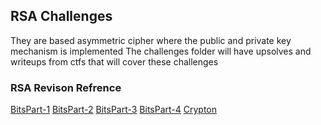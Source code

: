 ## RSA Challenges
They are based asymmetric cipher where the public and private key mechanism is implemented
The challenges folder will have upsolves and writeups from ctfs that will cover these challenges
### RSA Revison Refrence
[BitsPart-1](https://bitsdeep.com/posts/attacking-rsa-for-fun-and-ctf-points-part-1/)
[BitsPart-2](https://bitsdeep.com/posts/attacking-rsa-for-fun-and-ctf-points-part-2/)
[BitsPart-3](https://bitsdeep.com/posts/attacking-rsa-for-fun-and-ctf-points-part-3/)
[BitsPart-4](https://bitsdeep.com/posts/attacking-rsa-for-fun-and-ctf-points-part-4/)
[Crypton](https://github.com/ashutosh1206/Crypton/tree/master/RSA-encryption)

